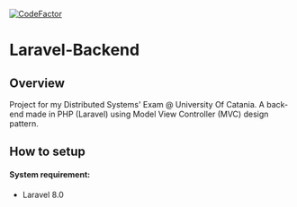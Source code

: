 [![CodeFactor](https://www.codefactor.io/repository/github/marco-ardi/laravel-backend/badge)](https://www.codefactor.io/repository/github/marco-ardi/laravel-backend)
# Laravel-Backend
## Overview
Project for my Distributed Systems' Exam @ University Of Catania.
A back-end made in PHP (Laravel) using Model View Controller (MVC) design pattern.

## How to setup 
#### System requirement:
- Laravel 8.0
